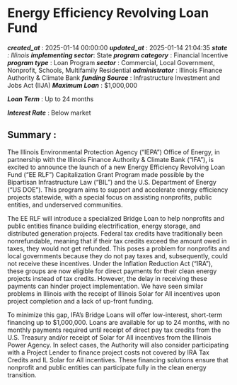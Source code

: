 # Energy Efficiency Revolving Loan Fund 
 ***created_at*** : 2025-01-14 00:00:00 
 ***updated_at*** : 2025-01-14 21:04:35 
 ***state** : Illinois 
 **implementing sector***: State 
 ***program category*** : Financial Incentive 
 ***program type*** : Loan Program 
 ***sector*** : Commercial, Local Government, Nonprofit, Schools, Multifamily Residential 
 ***administrator*** : Illinois Finance Authority & Climate Bank 
 ***funding Source*** : Infrastructure Investment and Jobs Act (IIJA) 
 ***Maximum Loan*** : $1,000,000

 
 ***Loan Term*** : Up to 24 months

 
 ***Interest Rate*** : Below market

 
 ## Summary : 
 The Illinois Environmental Protection Agency (“IEPA”) Office of Energy, in
partnership with the Illinois Finance Authority & Climate Bank (“IFA”), is
excited to announce the launch of a new Energy Efficiency Revolving Loan Fund
(“EE RLF”) Capitalization Grant Program made possible by the Bipartisan
Infrastructure Law (“BIL”) and the U.S. Department of Energy (“US DOE”). This
program aims to support and accelerate energy efficiency projects statewide,
with a special focus on assisting nonprofits, public entities, and underserved
communities.

The EE RLF will introduce a specialized Bridge Loan to help nonprofits and
public entities finance building electrification, energy storage, and
distributed generation projects. Federal tax credits have traditionally been
nonrefundable, meaning that if their tax credits exceed the amount owed in
taxes, they would not get refunded. This poses a problem for nonprofits and
local governments because they do not pay taxes and, subsequently, could not
receive these incentives. Under the Inflation Reduction Act (“IRA”), these
groups are now eligible for direct payments for their clean energy projects
instead of tax credits. However, the delay in receiving these payments can
hinder project implementation. We have seen similar problems in Illinois with
the receipt of Illinois Solar for All incentives upon project completion and a
lack of up-front funding.

To minimize this gap, IFA’s Bridge Loans will offer low-interest, short-term
financing up to $1,000,000. Loans are available for up to 24 months, with no
monthly payments required until receipt of direct pay tax credits from the
U.S. Treasury and/or receipt of Solar for All incentives from the Illinois
Power Agency. In select cases, the Authority will also consider participating
with a Project Lender to finance project costs not covered by IRA Tax Credits
and IL Solar for All incentives. These financing solutions ensure that
nonprofit and public entities can participate fully in the clean energy
transition.

 
 